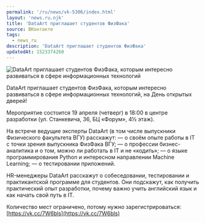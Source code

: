 ```yaml
---
permalink: '/ru/news/vk-5306/index.html'
layout: 'news.ru.njk'
title: 'DataArt приглашает студентов ФизФака'
source: ВКонтакте
tags:
  - news_ru
description: 'DataArt приглашает студентов ФизФака'
updatedAt: 1523374260
---
```

![DataArt приглашает студентов ФизФака, которым интересно развиваться в сфере информационных технологий](https://sun9-20.userapi.com/impf/c847018/v847018506/1e203/Zw7OHpldDy8.jpg?size=1200x800&quality=96&proxy=1&sign=31fa5b9cb4e4e61d079649bfd50d1af4&c_uniq_tag=CRf3y0j9ORYRRHsTAppC6YfKvJtkYZgBvwFa_eIFQe0&type=album)

DataArt приглашает студентов ФизФака, которым интересно развиваться в сфере информационных технологий, на День открытых дверей!

Мероприятие состоится 19 апреля (четверг) в 18:00 в центре разработки (ул. Станкевича, 36, БЦ «Форум», 4½ этаж).

На встрече ведущие эксперты DataArt (в том числе выпускники Физического факультета ВГУ) расскажут:
— о своём опыте работы в IT с точки зрения выпускника ФизФака ВГУ;
— о профессии бизнес-аналитика и о том, можно ли работать в IT и не «кодить»;
— о языке программирования Python и интересном направлении Machine Learning;
— о тестировании приложений.

HR-менеджеры DataArt расскажут о собеседовании, тестировании и практикантской программе для студентов. Они подскажут, как получить практический опыт разработки, почему важно учить английский язык и как начать свой путь в IT.

Количество мест ограничено, потому нужно зарегистрироваться: [https://vk.cc/7W6bls](https://vk.cc/7W6bls)
